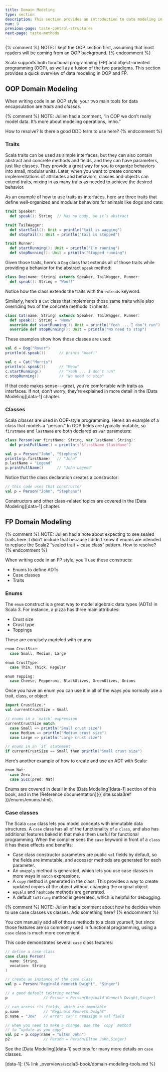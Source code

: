 ```yaml
---
title: Domain Modeling
type: section
description: This section provides an introduction to data modeling in Scala 3.
num: 9
previous-page: taste-control-structures
next-page: taste-methods
---
```



{% comment %}
NOTE: I kept the OOP section first, assuming that most readers will be coming from an OOP background.
{% endcomment %}


Scala supports both functional programming (FP) and object-oriented programming (OOP), as well as a fusion of the two paradigms.
This section provides a quick overview of data modeling in OOP and FP.



## OOP Domain Modeling

When writing code in an OOP style, your two main tools for data encapsulation are _traits_ and _classes_.

{% comment %}
NOTE: Julien had a comment, “in OOP we don’t really model data.
It’s more about modeling operations, imho.”

How to resolve? Is there a good DDD term to use here?
{% endcomment %}

### Traits

Scala traits can be used as simple interfaces, but they can also contain abstract and concrete methods and fields, and they can have parameters, just like classes.
They provide a great way for you to organize behaviors into small, modular units.
Later, when you want to create concrete implementations of attributes and behaviors, classes and objects can extend traits, mixing in as many traits as needed to achieve the desired behavior.

As an example of how to use traits as interfaces, here are three traits that define well-organized and modular behaviors for animals like dogs and cats:

```scala
trait Speaker:
  def speak(): String  // has no body, so it’s abstract

trait TailWagger:
  def startTail(): Unit = println("tail is wagging")
  def stopTail(): Unit = println("tail is stopped")

trait Runner:
  def startRunning(): Unit = println("I’m running")
  def stopRunning(): Unit = println("Stopped running")
```

Given those traits, here’s a `Dog` class that extends all of those traits while providing a behavior for the abstract `speak` method:

```scala
class Dog(name: String) extends Speaker, TailWagger, Runner:
  def speak(): String = "Woof!"
```

Notice how the class extends the traits with the `extends` keyword.

Similarly, here’s a `Cat` class that implements those same traits while also overriding two of the concrete methods it inherits:

```scala
class Cat(name: String) extends Speaker, TailWagger, Runner:
  def speak(): String = "Meow"
  override def startRunning(): Unit = println("Yeah ... I don’t run")
  override def stopRunning(): Unit = println("No need to stop")
```

These examples show how those classes are used:

```scala
val d = Dog("Rover")
println(d.speak())      // prints "Woof!"

val c = Cat("Morris")
println(c.speak())      // "Meow"
c.startRunning()        // "Yeah ... I don’t run"
c.stopRunning()         // "No need to stop"
```

If that code makes sense---great, you’re comfortable with traits as interfaces.
If not, don’t worry, they’re explained in more detail in the [Data Modeling][data-1] chapter.


### Classes

Scala _classes_ are used in OOP-style programming.
Here’s an example of a class that models a “person.” In OOP fields are typically mutable, so `firstName` and `lastName` are both declared as `var` parameters:

```scala
class Person(var firstName: String, var lastName: String):
  def printFullName() = println(s"$firstName $lastName")

val p = Person("John", "Stephens")
println(p.firstName)   // "John"
p.lastName = "Legend"
p.printFullName()      // "John Legend"
```

Notice that the class declaration creates a constructor:

```scala
// this code uses that constructor
val p = Person("John", "Stephens")
```

Constructors and other class-related topics are covered in the [Data Modeling][data-1] chapter.


## FP Domain Modeling

{% comment %}
NOTE: Julien had a note about expecting to see sealed traits here.
I didn’t include that because I didn’t know if enums are intended
to replace the Scala2 “sealed trait + case class” pattern. How to resolve?
{% endcomment %}

When writing code in an FP style, you’ll use these constructs:

- Enums to define ADTs
- Case classes
- Traits


### Enums

The `enum` construct is a great way to model algebraic data types (ADTs) in Scala 3.
For instance, a pizza has three main attributes:

- Crust size
- Crust type
- Toppings

These are concisely modeled with enums:

```scala
enum CrustSize:
  case Small, Medium, Large

enum CrustType:
  case Thin, Thick, Regular

enum Topping:
  case Cheese, Pepperoni, BlackOlives, GreenOlives, Onions
```

Once you have an enum you can use it in all of the ways you normally use a trait, class, or object:

```scala
import CrustSize.*
val currentCrustSize = Small

// enums in a `match` expression
currentCrustSize match
  case Small => println("Small crust size")
  case Medium => println("Medium crust size")
  case Large => println("Large crust size")

// enums in an `if` statement
if currentCrustSize == Small then println("Small crust size")
```

Here’s another example of how to create and use an ADT with Scala:

```scala
enum Nat:
  case Zero
  case Succ(pred: Nat)
```

Enums are covered in detail in the [Data Modeling][data-1] section of this book, and in the [Reference documentation]({{ site.scala3ref }}/enums/enums.html).


### Case classes

The Scala `case` class lets you model concepts with immutable data structures.
A `case` class has all of the functionality of a `class`, and also has additional features baked in that make them useful for functional programming.
When the compiler sees the `case` keyword in front of a `class` it has these effects and benefits:

- Case class constructor parameters are public `val` fields by default, so the fields are immutable, and accessor methods are generated for each parameter.
- An `unapply` method is generated, which lets you use case classes in more ways in `match` expressions.
- A `copy` method is generated in the class.
  This provides a way to create updated copies of the object without changing the original object.
- `equals` and `hashCode` methods are generated.
- A default `toString` method is generated, which is helpful for debugging.


{% comment %}
NOTE: Julien had a comment about how he decides when to use case classes vs classes. Add something here?
{% endcomment %}

You _can_ manually add all of those methods to a class yourself, but since those features are so commonly used in functional programming, using a `case` class is much more convenient.

This code demonstrates several `case` class features:

```scala
// define a case class
case class Person(
  name: String,
  vocation: String
)

// create an instance of the case class
val p = Person("Reginald Kenneth Dwight", "Singer")

// a good default toString method
p                // Person = Person(Reginald Kenneth Dwight,Singer)

// can access its fields, which are immutable
p.name           // "Reginald Kenneth Dwight"
p.name = "Joe"   // error: can’t reassign a val field

// when you need to make a change, use the `copy` method
// to “update as you copy”
val p2 = p.copy(name = "Elton John")
p2               // Person = Person(Elton John,Singer)
```

See the [Data Modeling][data-1] sections for many more details on `case` classes.



[data-1]: {% link _overviews/scala3-book/domain-modeling-tools.md %}
